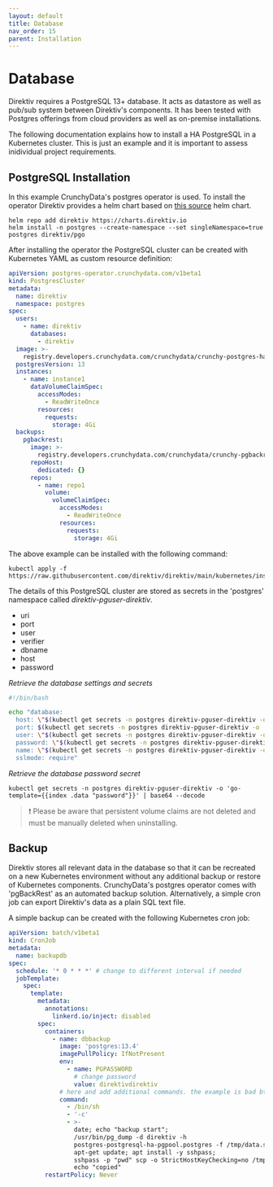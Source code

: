 ```yaml
---
layout: default
title: Database
nav_order: 15
parent: Installation
---
```


# Database

Direktiv requires a PostgreSQL 13+ database. It acts as datastore as well as pub/sub system between Direktiv's components. It has been tested with Postgres offerings from cloud providers as well as on-premise installations.

The following documentation explains how to install a HA PostgreSQL in a Kubernetes cluster. This is just an example and it is important to assess inidividual project requirements.

## PostgreSQL Installation

In this example CrunchyData's postgres operator is used. To install the operator Direktiv provides a helm chart based on [this source](https://github.com/CrunchyData/postgres-operator-examples/) helm chart.

```console
helm repo add direktiv https://charts.direktiv.io
helm install -n postgres --create-namespace --set singleNamespace=true postgres direktiv/pgo
```

After installing the operator the PostgreSQL cluster can be created with Kubernetes YAML as custom resource definition:

```yaml
apiVersion: postgres-operator.crunchydata.com/v1beta1
kind: PostgresCluster
metadata:
  name: direktiv
  namespace: postgres
spec:
  users:
    - name: direktiv
      databases:
        - direktiv
  image: >-
    registry.developers.crunchydata.com/crunchydata/crunchy-postgres-ha:centos8-13.4-0
  postgresVersion: 13
  instances:
    - name: instance1
      dataVolumeClaimSpec:
        accessModes:
          - ReadWriteOnce
        resources:
          requests:
            storage: 4Gi
  backups:
    pgbackrest:
      image: >-
        registry.developers.crunchydata.com/crunchydata/crunchy-pgbackrest:centos8-2.33-2
      repoHost:
        dedicated: {}
      repos:
        - name: repo1
          volume:
            volumeClaimSpec:
              accessModes:
                - ReadWriteOnce
              resources:
                requests:
                  storage: 4Gi
```

The above example can be installed with the following command:

```console
kubectl apply -f https://raw.githubusercontent.com/direktiv/direktiv/main/kubernetes/install/db/pg.yaml
```

The details of this PostgreSQL cluster are stored as secrets in the 'postgres' namespace called *direktiv-pguser-direktiv*.

- uri
- port
- user
- verifier
- dbname
- host
- password

*Retrieve the database settings and secrets*
```bash
#!/bin/bash

echo "database:
  host: \"$(kubectl get secrets -n postgres direktiv-pguser-direktiv -o 'go-template={{index .data "host"}}' | base64 --decode)\"
  port: $(kubectl get secrets -n postgres direktiv-pguser-direktiv -o 'go-template={{index .data "port"}}' | base64 --decode)
  user: \"$(kubectl get secrets -n postgres direktiv-pguser-direktiv -o 'go-template={{index .data "user"}}' | base64 --decode)\"
  password: \"$(kubectl get secrets -n postgres direktiv-pguser-direktiv -o 'go-template={{index .data "password"}}' | base64 --decode)\"
  name: \"$(kubectl get secrets -n postgres direktiv-pguser-direktiv -o 'go-template={{index .data "dbname"}}' | base64 --decode)\"
  sslmode: require"
```

*Retrieve the database password secret*

```console
kubectl get secrets -n postgres direktiv-pguser-direktiv -o 'go-template={{index .data "password"}}' | base64 --decode
```

> &#x2757; Please be aware that persistent volume claims are not deleted and must be manually deleted when uninstalling.

## Backup

Direktiv stores all relevant data in the database so that it can be recreated on a new Kubernetes environment without any additional backup or restore of Kubernetes components. CrunchyData's postgres operator comes with 'pgBackRest' as an automated backup solution. Alternatively, a simple cron job can export Direktiv's data as a plain SQL text file.

A simple backup can be created with the following Kubernetes cron job:

```yaml
apiVersion: batch/v1beta1
kind: CronJob
metadata:
  name: backupdb
spec:
  schedule: '* 0 * * *' # change to different interval if needed
  jobTemplate:
    spec:
      template:
        metadata:
          annotations:
            linkerd.io/inject: disabled
        spec:
          containers:
            - name: dbbackup
              image: 'postgres:13.4'
              imagePullPolicy: IfNotPresent
              env:
                - name: PGPASSWORD
                  # change password
                  value: direktivdirektiv
              # here and add additional commands. the example is bad btw but works :)
              command:
                - /bin/sh
                - '-c'
                - >-
                  date; echo "backup start";
                  /usr/bin/pg_dump -d direktiv -h
                  postgres-postgresql-ha-pgpool.postgres -f /tmp/data.sql -U direktiv; ls -la /tmp;
                  apt-get update; apt install -y sshpass;
                  sshpass -p "pwd" scp -o StrictHostKeyChecking=no /tmp/data.sql username@192.168.1.1:/tmp/data.sql;
                  echo "copied"
          restartPolicy: Never
```
